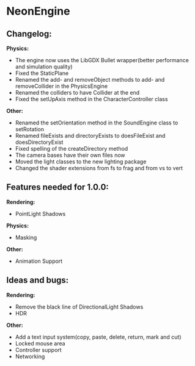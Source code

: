# NeonEngine

## Changelog:

**Physics:**
- The engine now uses the LibGDX Bullet wrapper(better performance and simulation quality)
- Fixed the StaticPlane
- Renamed the add- and removeObject methods to add- and removeCollider in the PhysicsEngine
- Renamed the colliders to have Collider at the end
- Fixed the setUpAxis method in the CharacterController class

**Other:**
- Renamed the setOrientation method in the SoundEngine class to setRotation
- Renamed fileExists and directoryExists to doesFileExist and doesDirectoryExist
- Fixed spelling of the createDirectory method
- The camera bases have their own files now
- Moved the light classes to the new lighting package
- Changed the shader extensions from fs to frag and from vs to vert

## Features needed for 1.0.0:

**Rendering:**
- PointLight Shadows

**Physics:**
- Masking

**Other:**
- Animation Support

## Ideas and bugs:

**Rendering:**
- Remove the black line of DirectionalLight Shadows
- HDR

**Other:**
- Add a text input system(copy, paste, delete, return, mark and cut)
- Locked mouse area
- Controller support
- Networking